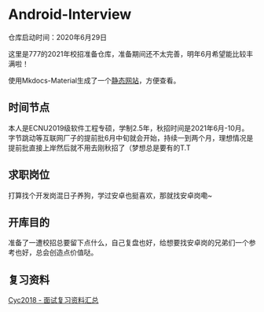 # Android-Interview

仓库启动时间：2020年6月29日

这里是777的2021年校招准备仓库，准备期间还不太完善，明年6月希望能比较丰满啦！

使用Mkdocs-Material生成了一个[静态网站](https://hishark777.com/android-interview)，方便查看。

## 时间节点
本人是ECNU2019级软件工程专硕，学制2.5年，秋招时间是2021年6月-10月。
字节跳动等互联网厂子的提前批6月中旬就会开始，持续一到两个月，理想情况是提前批直接上岸然后就不用去刚秋招了（梦想总是要有的T.T

## 求职岗位
打算找个开发岗混日子养狗，学过安卓也挺喜欢，那就找安卓岗嘞~

## 开库目的
准备了一遭校招总要留下点什么，自己复盘也好，给想要找安卓岗的兄弟们一个参考也好，总会创造点价值哒。

## 复习资料

[Cyc2018 - 面试复习资料汇总](https://www.nowcoder.com/discuss/148929?type=post&order=time&pos=&page=2&channel=1009&source_id=search_post)


